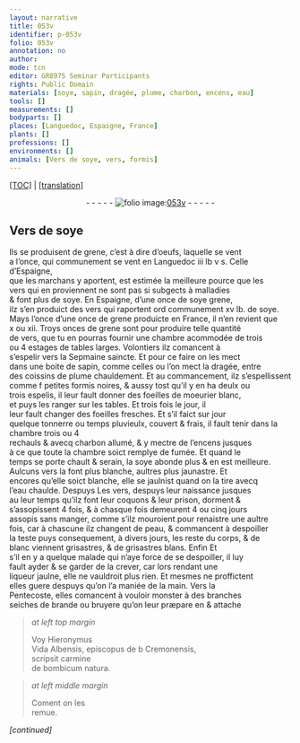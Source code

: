```yaml
---
layout: narrative
title: 053v
identifier: p-053v
folio: 053v
annotation: no
author:
mode: tcn
editor: GR8975 Seminar Participants
rights: Public Domain
materials: [soye, sapin, dragée, plume, charbon, encens, eau]
tools: []
measurements: []
bodyparts: []
places: [Languedoc, Espaigne, France]
plants: []
professions: []
environments: []
animals: [Vers de soye, vers, formis]
---
```


<p><a href="{{ site.baseurl }}/normalized/">[TOC]</a> | <a href="{{ site.baseurl }}/texts/p-053v_tl/" target="_blank">[translation]</a></p><div class="folio" align="center">- - - - - <a href="http://gallica.bnf.fr/ark:/12148/btv1b10500001g/f112.image" target="_blank"><img src="https://cu-mkp.github.io/2017-workshop-edition/assets/photo-icon.png" alt="folio image: " style="display:inline-block; margin-bottom:-3px;"/>053v</a> - - - - - </div>  
  

## <span class="al">Vers de <span class="m">soye</span></span>

 
Ils se produisent de grene, c’est à dire d’oeufs, laquelle se vent<br/> a l’once, qui communem<span class="exp">ent</span> se vent en <span class="pl">Languedoc</span> iii lb v s. Celle d’<span class="pl">Espaigne</span>,<br/> que les marchans y aportent, est estimée la meilleure pource que les<br/> <span class="al">vers</span> qui en proviennent ne sont pas si subgects à malladies<br/> & font plus de <span class="m">soye</span>. En <span class="pl">Espaigne</span>, d’une once de <span class="del"><span class="m">soye</span></span> grene,<br/> ilz s’en produict des vers qui raportent <span class="del">ord</span> co<span class="exp">mmun</span>em<span class="exp">ent</span> xv lb. de <span class="m">soye</span>.<br/> Mays <span class="del">l’once</span> d’une once de grene produicte en <span class="pl">France</span>, il n’en revient que<br/> x ou xii. Troys onces de grene sont pour produire telle qua<span class="exp">n</span>tité<br/> de <span class="al">vers</span>, que tu en pourras fournir une chambre acommodée de trois<br/> ou 4 estages de tables larges. Volontiers ilz comancent à<br/> s’espelir vers la Sepmaine saincte. Et pour ce faire on les mect<br/> dans une boite de <span class="m">sapin</span>, co<span class="exp">mm</span>e celles ou l’on mect la <span class="m">dragée</span>, entre<br/> des coissins de <span class="m">plume</span> chauldem<span class="exp">ent</span>. Et au commancem<span class="exp">ent</span>, ilz s’espellissent<br/> co<span class="exp">mm</span>e <span class="del">f</span> petites <span class="al">formis</span> noires, & aussy tost qu’il y en ha deulx ou<br/> trois espelis, il leur fault donner des foeilles de moeurier blanc,<br/> et puys les ranger sur les tables. Et trois fois le jour, il<br/> leur fault changer des foeilles fresches. Et s’il faict sur jour<br/> quelque tonnerre <span class="add">ou temps pluvieulx, couvert & frais</span>, il fault tenir dans la chambre trois ou 4<br/> rechauls <span class="del">&</span> avecq <span class="m">charbon</span> allumé, & y mectre de l’<span class="m">encens</span> jusques<br/> à ce que toute la chambre soict remplye de fumée. Et quand le<br/> temps se porte chault & serain, la <span class="m">soye</span> abonde plus & en est meilleure.<br/> Aulcuns <span class="al">vers</span> la font plus blanche, aultres plus jaunastre. Et<br/> encores qu’elle soict blanche, elle se jaulnist quand on la tire avecq<br/> l’<span class="m">eau</span> chaulde. <span class="del">Despuys</span> Les <span class="al">vers</span>, despuys leur naissance jusques<br/> a<span class="add">u</span> <span class="del">leur</span> temps qu’ilz font leur coquons & leur prison, dorment &<br/> s’assopissent 4 fois, & à chasque fois demeurent 4 ou cinq jours<br/> assopis sans manger, co<span class="exp">mm</span>e s’ilz mouroient pour renaistre une aultre<br/> fois, car à chascune ilz changent de peau, & commancent à despoiller<br/> la teste puys consequem<span class="exp">ent</span>, à divers jours, le<span class="del">s</span> reste du corps, & de<br/> blanc viennent grisastres, & de grisastres blans. <span class="del">Enfin</span> Et<br/> s’il en y a quelque malade qui n’aye force de se despoiller, il luy<br/> fault ayder & se garder de la crever, car lors rendant une<br/> liqueur jaulne, elle ne vauldroit plus rien. Et mesmes ne proffictent<br/> elles guere despuys qu’on l’a maniée de la main. Vers la<br/> Pentecoste, elles comancent à vouloir monster à des branches<br/> seiches de brande ou bruyere qu’on leur præpare <span class="del">en</span> & attache
 
> *at left top margin*
> 
> 
>   Voy Hieronymus<br/> Vida Albensis, <span class="add">ep<span class="exp">iscop</span>us</span> <span class="del">de b</span> Cremonensis,<br/> scripsit carmine<br/> de bombicum natura. 
 
> *at left middle margin*
> 
> 
>   Coment on les <br/> remue. 
 
*[continued]*
 
